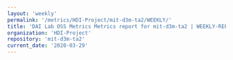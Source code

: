 ```yaml
---
layout: 'weekly'
permalink: '/metrics/HDI-Project/mit-d3m-ta2/WEEKLY/'
title: 'DAI Lab OSS Metrics Metrics report for mit-d3m-ta2 | WEEKLY-REPORT-2020-03-29'
organization: 'HDI-Project'
repository: 'mit-d3m-ta2'
current_date: '2020-03-29'
---
```


